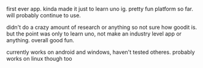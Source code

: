 first ever app. kinda made it just to learn uno ig. pretty fun platform so far. will probably continue to use. 

didn't do a crazy amount of research or anything so not sure how goodit is. but the point was only to learn uno, not make an industry level app or anything.
overall good fun.

currently works on android and windows, haven't tested otheres. probably works on linux though too
